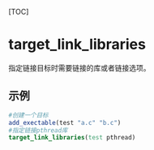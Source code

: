 [TOC]

# target_link_libraries

指定链接目标时需要链接的库或者链接选项。

## 示例

```cmake
#创建一个目标
add_exectable(test "a.c" "b.c")
#指定链接pthread库
target_link_libraries(test pthread)
```

